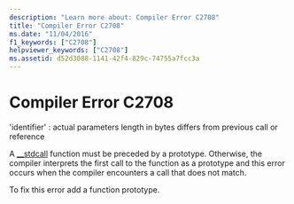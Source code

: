 ```yaml
---
description: "Learn more about: Compiler Error C2708"
title: "Compiler Error C2708"
ms.date: "11/04/2016"
f1_keywords: ["C2708"]
helpviewer_keywords: ["C2708"]
ms.assetid: d52d3088-1141-42f4-829c-74755a7fcc3a
---
```

# Compiler Error C2708

'identifier' : actual parameters length in bytes differs from previous call or reference

A [__stdcall](../../cpp/stdcall.md) function must be preceded by a prototype. Otherwise, the compiler interprets the first call to the function as a prototype and this error occurs when the compiler encounters a call that does not match.

To fix this error add a function prototype.
